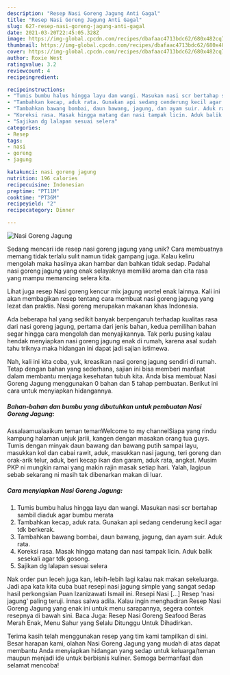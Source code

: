 ```yaml
---
description: "Resep Nasi Goreng Jagung Anti Gagal"
title: "Resep Nasi Goreng Jagung Anti Gagal"
slug: 627-resep-nasi-goreng-jagung-anti-gagal
date: 2021-03-20T22:45:05.328Z
image: https://img-global.cpcdn.com/recipes/dbafaac4713bdc62/680x482cq70/nasi-goreng-jagung-foto-resep-utama.jpg
thumbnail: https://img-global.cpcdn.com/recipes/dbafaac4713bdc62/680x482cq70/nasi-goreng-jagung-foto-resep-utama.jpg
cover: https://img-global.cpcdn.com/recipes/dbafaac4713bdc62/680x482cq70/nasi-goreng-jagung-foto-resep-utama.jpg
author: Roxie West
ratingvalue: 3.2
reviewcount: 4
recipeingredient:

recipeinstructions:
- "Tumis bumbu halus hingga layu dan wangi. Masukan nasi scr bertahap sambil diaduk agar bumbu merata"
- "Tambahkan kecap, aduk rata. Gunakan api sedang cenderung kecil agar tdk berkerak."
- "Tambahkan bawang bombai, daun bawang, jagung, dan ayam suir. Aduk rata."
- "Koreksi rasa. Masak hingga matang dan nasi tampak licin. Aduk balik sesekali agar tdk gosong."
- "Sajikan dg lalapan sesuai selera"
categories:
- Resep
tags:
- nasi
- goreng
- jagung

katakunci: nasi goreng jagung 
nutrition: 196 calories
recipecuisine: Indonesian
preptime: "PT11M"
cooktime: "PT36M"
recipeyield: "2"
recipecategory: Dinner

---
```



![Nasi Goreng Jagung](https://img-global.cpcdn.com/recipes/dbafaac4713bdc62/680x482cq70/nasi-goreng-jagung-foto-resep-utama.jpg)

Sedang mencari ide resep nasi goreng jagung yang unik? Cara membuatnya memang tidak terlalu sulit namun tidak gampang juga. Kalau keliru mengolah maka hasilnya akan hambar dan bahkan tidak sedap. Padahal nasi goreng jagung yang enak selayaknya memiliki aroma dan cita rasa yang mampu memancing selera kita.

Lihat juga resep Nasi goreng kencur mix jagung wortel enak lainnya. Kali ini akan membagikan resep tentang cara membuat nasi goreng jagung yang lezat dan praktis. Nasi goreng merupakan makanan khas Indonesia.

Ada beberapa hal yang sedikit banyak berpengaruh terhadap kualitas rasa dari nasi goreng jagung, pertama dari jenis bahan, kedua pemilihan bahan segar hingga cara mengolah dan menyajikannya. Tak perlu pusing kalau hendak menyiapkan nasi goreng jagung enak di rumah, karena asal sudah tahu triknya maka hidangan ini dapat jadi sajian istimewa.


Nah, kali ini kita coba, yuk, kreasikan nasi goreng jagung sendiri di rumah. Tetap dengan bahan yang sederhana, sajian ini bisa memberi manfaat dalam membantu menjaga kesehatan tubuh kita. Anda bisa membuat Nasi Goreng Jagung menggunakan 0 bahan dan 5 tahap pembuatan. Berikut ini cara untuk menyiapkan hidangannya.

<!--inarticleads1-->

##### Bahan-bahan dan bumbu yang dibutuhkan untuk pembuatan Nasi Goreng Jagung:



Assalaamualaaikum teman temanWelcome to my channelSiapa yang rindu kampung halaman unjuk jariii, kangen dengan masakan orang tua guys. Tumis dengan minyak daun bawang dan bawang putih sampai layu, masukkan kol dan cabai rawit, aduk, masukkan nasi jagung, teri goreng dan orak-arik telur, aduk, beri kecap ikan dan garam, aduk rata, angkat. Musim PKP ni mungkin ramai yang makin rajin masak setiap hari. Yalah, lagipun sebab sekarang ni masih tak dibenarkan makan di luar. 

<!--inarticleads2-->

##### Cara menyiapkan Nasi Goreng Jagung:

1. Tumis bumbu halus hingga layu dan wangi. Masukan nasi scr bertahap sambil diaduk agar bumbu merata
1. Tambahkan kecap, aduk rata. Gunakan api sedang cenderung kecil agar tdk berkerak.
1. Tambahkan bawang bombai, daun bawang, jagung, dan ayam suir. Aduk rata.
1. Koreksi rasa. Masak hingga matang dan nasi tampak licin. Aduk balik sesekali agar tdk gosong.
1. Sajikan dg lalapan sesuai selera


Nak order pun leceh juga kan, lebih-lebih lagi kalau nak makan sekeluarga. Jadi apa kata kita cuba buat resepi nasi jagung simple yang sangat sedap hasil perkongsian Puan Izanizawati Ismail‎ ini. Resepi Nasi […] Resep &#39;nasi jagung&#39; paling teruji. innas salwa adila. Kalau ingin menghadiran Resep Nasi Goreng Jagung yang enak ini untuk menu sarapannya, segera contek resepnya di bawah sini. Baca Juga: Resep Nasi Goreng Seafood Beras Merah Enak, Menu Sahur yang Selalu Ditunggu Untuk Dihadirkan. 

Terima kasih telah menggunakan resep yang tim kami tampilkan di sini. Besar harapan kami, olahan Nasi Goreng Jagung yang mudah di atas dapat membantu Anda menyiapkan hidangan yang sedap untuk keluarga/teman maupun menjadi ide untuk berbisnis kuliner. Semoga bermanfaat dan selamat mencoba!
